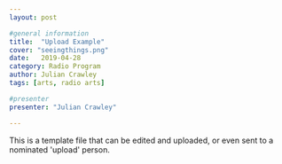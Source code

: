 ```yaml
---
layout: post

#general information
title:  "Upload Example"
cover: "seeingthings.png"
date:   2019-04-28
category: Radio Program
author: Julian Crawley
tags: [arts, radio arts]

#presenter
presenter: "Julian Crawley"

---
```


This is a template file that can be edited and uploaded, or even sent to a nominated 'upload' person. 